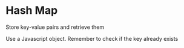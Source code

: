 # Hash Map

Store key-value pairs and retrieve them

Use a Javascript object. Remember to check if the key already exists